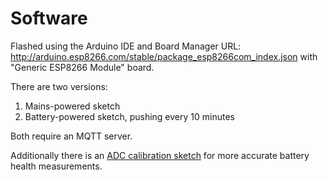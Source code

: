 # Software

Flashed using the Arduino IDE and Board Manager URL: http://arduino.esp8266.com/stable/package_esp8266com_index.json with "Generic ESP8266 Module" board.

There are two versions:

1. Mains-powered sketch
2. Battery-powered sketch, pushing every 10 minutes

Both require an MQTT server.

Additionally there is an [ADC calibration sketch](adc-calibration/) for more accurate battery health measurements.
